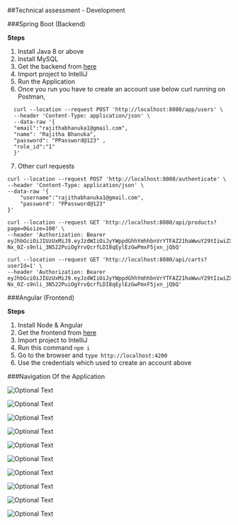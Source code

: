 ##Technical assessment - Development

###Spring Boot (Backend)

**Steps**

1. Install Java 8 or above
2. Install MySQL
3. Get the backend from [here](https://github.com/rajithabhanuka/shopping-cart-back.git)
4. Import project to IntelliJ
5. Run the Application
6. Once you run you have to create an account use below curl running on Postman,
```
  curl --location --request POST 'http://localhost:8080/app/users' \
  --header 'Content-Type: application/json' \
  --data-raw '{
  "email":"rajithabhanuka1@gmail.com",
  "name": "Rajitha Bhanuka",
  "password": "PPassword@123" ,
  "role_id":"1"
  }'
```

7. Other curl requests

```
curl --location --request POST 'http://localhost:8080/authenticate' \
--header 'Content-Type: application/json' \
--data-raw '{
    "username":"rajithabhanuka1@gmail.com",
    "password": "PPassword@123"
}'
```
```
curl --location --request GET 'http://localhost:8080/api/products?page=0&size=100' \
--header 'Authorization: Bearer eyJhbGciOiJIUzUxMiJ9.eyJzdWIiOiJyYWppdGhhYmhhbnVrYTFAZ21haWwuY29tIiwiZXhwIjoxNjI0MDgzNTE1LCJpYXQiOjE2MjQwODE3MTV9.yvakN2nEr7_PResn5zSwZdJpnK670PU-Nx_0Z-s9nli_3N522PuiOgYrvQcrfLDI8qEylEzGwPmxF5jxn_jQbQ'
```

```
curl --location --request GET 'http://localhost:8080/api/carts?userId=1' \
--header 'Authorization: Bearer eyJhbGciOiJIUzUxMiJ9.eyJzdWIiOiJyYWppdGhhYmhhbnVrYTFAZ21haWwuY29tIiwiZXhwIjoxNjI0MDgzNTE1LCJpYXQiOjE2MjQwODE3MTV9.yvakN2nEr7_PResn5zSwZdJpnK670PU-Nx_0Z-s9nli_3N522PuiOgYrvQcrfLDI8qEylEzGwPmxF5jxn_jQbQ'
```

###Angular (Frontend)

**Steps**

1. Install Node & Angular
2. Get the frontend from [here](https://github.com/rajithabhanuka/shopping-cart-front.git)
3. Import project to IntelliJ
4. Run this command ```npm i```
5. Go to the browser and ```type http://localhost:4200```
6. Use the credentials which used to create an account above

###Navigation Of the Application

![Optional Text](../assets/images/1.png)

![Optional Text](../assets/images/2.png)

![Optional Text](../assets/images/3.png)

![Optional Text](../assets/images/4.png)

![Optional Text](../assets/images/5.png)

![Optional Text](../assets/images/6.png)

![Optional Text](../assets/images/7.png)

![Optional Text](../assets/images/8.png)

![Optional Text](../assets/images/9.png)

![Optional Text](../assets/images/10.png) 
